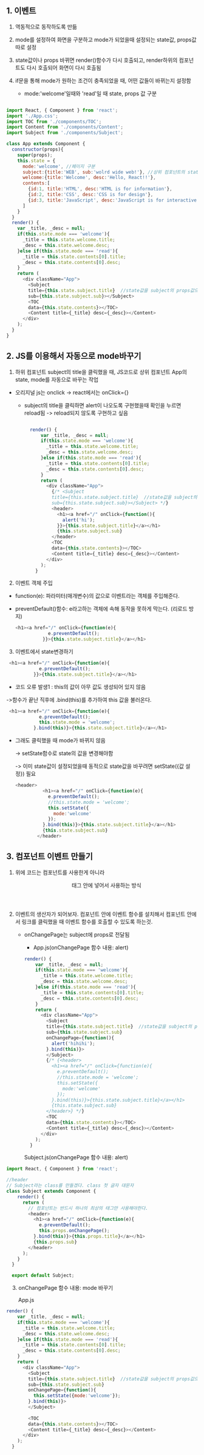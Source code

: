 ## 1. 이벤트

1. 역동적으로 동작하도록 만듦

2. mode를 설정하여 화면을 구분하고 mode가 되었을때 설정되는 state값, props값 따로 설정

3. state값이나 props 바뀌면 render()함수가 다시 호출되고, render하위의 컴포넌트도 다시 호출되어 화면이 다시 호출됨

4. if문을 통해 mode가 원하는 조건이 충족되었을 때, 어떤 값들이 바뀌는지 설정함
   
   - mode:'welcome'일때와 'read'일 때 state, props 값 구분

```js

import React, { Component } from 'react';
import './App.css';
import TOC from './components/TOC';
import Content from './components/Content';
import Subject from './components/Subject';

class App extends Component {
  constructor(props){
    super(props);
    this.state = {
      mode:'welcome', //페이지 구분
      subject:{title:'WEB', sub:'wolrd wide web!'}, //상위 컴포넌트의 state값 초기화, subject 값을 state화
      welcome:{title:'Welcome', desc:'Hello, React!!'},
      contents:[
        {id:1, title:'HTML', desc:'HTML is for information'},
        {id:2, title:'CSS', desc:'CSS is for design'},
        {id:3, title:'JavaScript', desc:'JavaScript is for interactive'}
      ]
    } 
  }
  render() {
    var _title, _desc = null;
    if(this.state.mode === 'welcome'){
      _title = this.state.welcome.title;
      _desc = this.state.welcome.desc;
    }else if(this.state.mode === 'read'){
      _title = this.state.contents[0].title;
      _desc = this.state.contents[0].desc;
    }
    return (
      <div className="App">
        <Subject 
        title={this.state.subject.title}  //state값을 subject의 props값으로 다시 줌
        sub={this.state.subject.sub}></Subject>
        <TOC 
        data={this.state.contents}></TOC>
        <Content title={_title} desc={_desc}></Content>
      </div>
    );
  }
}
```

## 2. JS를 이용해서 자동으로 mode바꾸기

1. 하위 컴포넌트 subject의 title을 클릭했을 때, JS코드로 상위 컴포넌트 App의 state, mode를 자동으로 바꾸는 작업
- 오리지널 js는 onclick -> react에서는  onClick={}
  
  - subject의 title을 클릭하면 alert이 나오도록 구현했을때 확인을 누르면 reload됨 -> reload되지 않도록 구현하고 싶음
    
    ```js
    
      render() {
          var _title, _desc = null;
          if(this.state.mode === 'welcome'){
            _title = this.state.welcome.title;
            _desc = this.state.welcome.desc;
          }else if(this.state.mode === 'read'){
            _title = this.state.contents[0].title;
            _desc = this.state.contents[0].desc;
          }
          return (
            <div className="App">
              {/* <Subject 
              title={this.state.subject.title}  //state값을 subject의 props값으로 다시 줌
              sub={this.state.subject.sub}></Subject> */}
              <header> 
                <h1><a href="/" onClick={function(){
                  alert('hi');
                }}>{this.state.subject.title}</a></h1>
                {this.state.subject.sub}
              </header>
              <TOC 
              data={this.state.contents}></TOC>
              <Content title={_title} desc={_desc}></Content>
            </div>
          );
        }
    ```
2. 이벤트 객체 주입
- function(e): 파라미터(매개변수)의 값으로 이벤트라는 객체를 주입해준다.

- preventDefault()함수: e라고하는 객체에 속해 동작을 못하게 막는다. (리로드 방지)
  
  ```js
  <h1><a href="/" onClick={function(e){
              e.preventDefault();
            }}>{this.state.subject.title}</a></h1>
  ```
3. 이벤트에서 state변경하기

```js
 <h1><a href="/" onClick={function(e){
            e.preventDefault();
          }}>{this.state.subject.title}</a></h1>


```

- 코드 오류 발생1 : this의 값이 아무 값도 생성되어 있지 않음  

->함수가 끝난 직후에 .bind(this)를 추가하여 this 값을 불러온다.

```js
 <h1><a href="/" onClick={function(e){
            e.preventDefault();
            this.state.mode = 'welcome';
          }.bind(this)}>{this.state.subject.title}</a></h1>
```

- 그래도 클릭했을 때 mode가 바뀌지 않음
  
  -> setState함수로 state의 값을 변경해야함
  
  -> 이미 state값이 설정되었을때 동적으로 state값을 바꾸려면 setState({값 설정}) 필요
  
  ```js
  <header> 
            <h1><a href="/" onClick={function(e){
              e.preventDefault();
              //this.state.mode = 'welcome';
              this.setState({
                mode:'welcome'
              });
            }.bind(this)}>{this.state.subject.title}</a></h1>
            {this.state.subject.sub}
          </header>
  ```



## 3. 컴포넌트 이벤트 만들기

1. 위에 코드는 컴포넌트를 사용한게 아니라 <header>태그 안에 넣어서 사용하는 방식

2. 이벤트의 생산자가 되어보자. 컴포넌트 안에 이벤트 함수를 설치해서 컴포넌트 안에서 링크를 클릭했을 때 이벤트 함수를 호출할 수 있도록 하는것.
   
   - onChangePage는 subject에 props로 전달됨
     
     - App.js(onChangePage 함수 내용: alert)
     
     ```js
     render() {
         var _title, _desc = null;
         if(this.state.mode === 'welcome'){
           _title = this.state.welcome.title;
           _desc = this.state.welcome.desc;
         }else if(this.state.mode === 'read'){
           _title = this.state.contents[0].title;
           _desc = this.state.contents[0].desc;
         }
         return (
           <div className="App">
             <Subject 
             title={this.state.subject.title}  //state값을 subject의 props값으로 다시 줌
             sub={this.state.subject.sub}
             onChangePage={function(){
               alert('hihihi');
             }.bind(this)}>          
             </Subject>
             {/* {<header> 
               <h1><a href="/" onClick={function(e){
                 e.preventDefault();
                 //this.state.mode = 'welcome';
                 this.setState({
                   mode:'welcome'
                 });
               }.bind(this)}>{this.state.subject.title}</a></h1>
               {this.state.subject.sub}
             </header>} */}
             <TOC 
             data={this.state.contents}></TOC>
             <Content title={_title} desc={_desc}></Content>
           </div>
         );
       }
     ```

            Subject.js(onChangePage 함수 내용: alert)

```js
import React, { Component } from 'react';

//header
// Subject라는 class를 만들겠다. class 첫 글자 대문자
class Subject extends Component {
    render() {
      return (
        // 컴포넌트는 반드시 하나의 최상의 태그만 사용해야한다.
        <header> 
          <h1><a href="/" onClick={function(e){
            e.preventDefault();
            this.props.onChangePage();
          }.bind(this)}>{this.props.title}</a></h1>
          {this.props.sub}
        </header>
      );
    }
  }

  export default Subject;
```

    3. onChangePage 함수 내용: mode 바꾸기

        App.js

```js
render() {
    var _title, _desc = null;
    if(this.state.mode === 'welcome'){
      _title = this.state.welcome.title;
      _desc = this.state.welcome.desc;
    }else if(this.state.mode === 'read'){
      _title = this.state.contents[0].title;
      _desc = this.state.contents[0].desc;
    }
    return (
      <div className="App">
        <Subject 
        title={this.state.subject.title}  //state값을 subject의 props값으로 다시 줌
        sub={this.state.subject.sub}
        onChangePage={function(){
          this.setState({mode:'welcome'});
        }.bind(this)}>          
        </Subject>
       
        <TOC 
        data={this.state.contents}></TOC>
        <Content title={_title} desc={_desc}></Content>
      </div>
    );
  }
```


